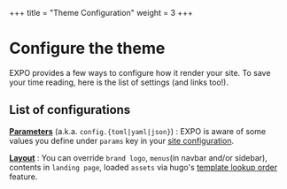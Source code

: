 +++
title = "Theme Configuration"
weight = 3
+++

# Configure the theme

EXPO provides a few ways to configure how it render your site. To save your time reading, here is the list of settings (and links too!).

## List of configurations

[**Parameters**](./parameters) (a.k.a. `config.{toml|yaml|json}`)
: EXPO is aware of some values you define under `params` key in your [site configuration][hugo-configuration].

[**Layout**](layout)
: You can override `brand logo`, `menus`(in navbar and/or sidebar), contents in `landing page`, loaded `assets` via hugo's [template lookup order][hugo-template] feature.


[hugo-configuration]: https://gohugo.io/getting-started/configuration/
[hugo-template]: https://gohugo.io/templates/lookup-order/